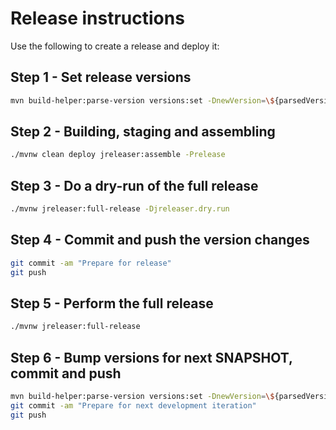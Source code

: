 
# Release instructions

Use the following to create a release and deploy it:

## Step 1 - Set release versions

```bash
mvn build-helper:parse-version versions:set -DnewVersion=\${parsedVersion.majorVersion}.\${parsedVersion.minorVersion}.\${parsedVersion.incrementalVersion} versions:commit
```

## Step 2 - Building, staging and assembling

```bash
./mvnw clean deploy jreleaser:assemble -Prelease
```

## Step 3 - Do a dry-run of the full release

```bash
./mvnw jreleaser:full-release -Djreleaser.dry.run
```

## Step 4 - Commit and push the version changes

```bash
git commit -am "Prepare for release"
git push
```

## Step 5 - Perform the full release

```bash
./mvnw jreleaser:full-release
```

## Step 6 - Bump versions for next SNAPSHOT, commit and push

```bash
mvn build-helper:parse-version versions:set -DnewVersion=\${parsedVersion.majorVersion}.\${parsedVersion.minorVersion}.\${parsedVersion.nextIncrementalVersion}-SNAPSHOT versions:commit
git commit -am "Prepare for next development iteration"
git push
```
